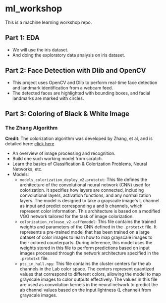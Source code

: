 # ml_workshop
This is a machine learning workshop repo.
## Part 1: EDA
* We will use the iris dataset.
* And doing the exploratory data analysis on iris dataset.

## Part 2: Face Detection with Dlib and OpenCV
* This project uses OpenCV and Dlib to perform real-time face detection and landmark identification from a webcam feed.
* The detected faces are highlighted with bounding boxes, and facial landmarks are marked with circles.

## Part 3: Coloring of Black & White Image
### The Zhang Algorithm
**Credit**: The colorization algorithm was developed by Zhang, et al, and is detailed here: [click here](http://richzhang.github.io/colorization/)
* An overview of image processing and recognition.
* Build one such working model from scratch.
* Learn the basics of Classification & Colorization Problems, Neural Networks, etc.
* Models:
  * `models_colorization_deploy_v2.prototxt`: This file defines the architecture of the convolutional neural network (CNN) used for colorization. It specifies how layers are connected, including convolutional layers, activation functions, and any normalization layers. The model is designed to take a grayscale image's L channel as input and predict corresponding a and b channels, which represent color information. This architecture is based on a modified VGG network tailored for the task of image colorization.
  * `colorization_release_v2.caffemodel`: This file contains the trained weights and parameters of the CNN defined in the `.prototxt` file. It represents a pre-trained model that has been trained on a large dataset of color images to learn how to map grayscale images to their colored counterparts. During inference, this model uses the weights stored in this file to perform predictions based on input images processed through the network architecture specified in the `.prototxt` file.
  * `pts_in_hull.npy`: This file contains the cluster centers for the ab channels in the Lab color space. The centers represent quantized values that correspond to different colors, allowing the model to map grayscale images to color outputs effectively. The values in this file are used as convolution kernels in the neural network to predict the ab channel values based on the input lightness (L channel) from grayscale images.